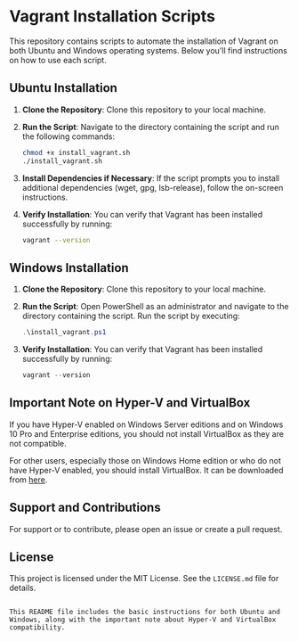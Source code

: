 
# Vagrant Installation Scripts

This repository contains scripts to automate the installation of Vagrant on both Ubuntu and Windows operating systems. Below you'll find instructions on how to use each script.

## Ubuntu Installation

1. **Clone the Repository**: Clone this repository to your local machine.

2. **Run the Script**: Navigate to the directory containing the script and run the following commands:
   ```bash
   chmod +x install_vagrant.sh
   ./install_vagrant.sh
   ```

3. **Install Dependencies if Necessary**: If the script prompts you to install additional dependencies (wget, gpg, lsb-release), follow the on-screen instructions.

4. **Verify Installation**: You can verify that Vagrant has been installed successfully by running:
   ```bash
   vagrant --version
   ```

## Windows Installation

1. **Clone the Repository**: Clone this repository to your local machine.

2. **Run the Script**: Open PowerShell as an administrator and navigate to the directory containing the script. Run the script by executing:
   ```powershell
   .\install_vagrant.ps1
   ```

3. **Verify Installation**: You can verify that Vagrant has been installed successfully by running:
   ```powershell
   vagrant --version
   ```

## Important Note on Hyper-V and VirtualBox

If you have Hyper-V enabled on Windows Server editions and on Windows 10 Pro and Enterprise editions, you should not install VirtualBox as they are not compatible.

For other users, especially those on Windows Home edition or who do not have Hyper-V enabled, you should install VirtualBox. It can be downloaded from [here](https://www.virtualbox.org/).

## Support and Contributions

For support or to contribute, please open an issue or create a pull request.

## License

This project is licensed under the MIT License. See the `LICENSE.md` file for details.
```

This README file includes the basic instructions for both Ubuntu and Windows, along with the important note about Hyper-V and VirtualBox compatibility. 